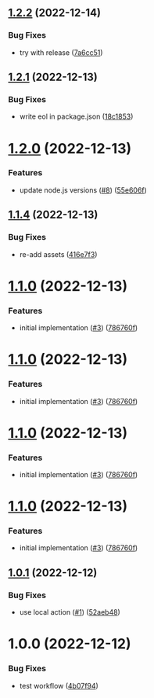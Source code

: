 ## [1.2.2](https://github.com/hongaar/update-node-versions/compare/v1.2.1...v1.2.2) (2022-12-14)


### Bug Fixes

* try with release ([7a6cc51](https://github.com/hongaar/update-node-versions/commit/7a6cc51e237caebf96bb891b977a0abbf0dc4b30))

## [1.2.1](https://github.com/hongaar/update-node-versions/compare/v1.2.0...v1.2.1) (2022-12-13)


### Bug Fixes

* write eol in package.json ([18c1853](https://github.com/hongaar/update-node-versions/commit/18c1853a4d50bf03fede21f6c8c037d09508d362))

# [1.2.0](https://github.com/hongaar/update-node-versions/compare/v1.1.4...v1.2.0) (2022-12-13)


### Features

* update node.js versions ([#8](https://github.com/hongaar/update-node-versions/issues/8)) ([55e606f](https://github.com/hongaar/update-node-versions/commit/55e606f37be42e08b88da28afa8c6ab0aa875659))

## [1.1.4](https://github.com/hongaar/update-node-versions/compare/v1.1.3...v1.1.4) (2022-12-13)


### Bug Fixes

* re-add assets ([416e7f3](https://github.com/hongaar/update-node-versions/commit/416e7f38f67463e51c71311bdf47305e610011ee))

# [1.1.0](https://github.com/hongaar/update-node-versions/compare/v1.0.1...v1.1.0) (2022-12-13)

### Features

- initial implementation
  ([#3](https://github.com/hongaar/update-node-versions/issues/3))
  ([786760f](https://github.com/hongaar/update-node-versions/commit/786760f1982c6910da6c37c65c9d3415a0fefa10))

# [1.1.0](https://github.com/hongaar/update-node-versions/compare/v1.0.1...v1.1.0) (2022-12-13)

### Features

- initial implementation
  ([#3](https://github.com/hongaar/update-node-versions/issues/3))
  ([786760f](https://github.com/hongaar/update-node-versions/commit/786760f1982c6910da6c37c65c9d3415a0fefa10))

# [1.1.0](https://github.com/hongaar/update-node-versions/compare/v1.0.1...v1.1.0) (2022-12-13)

### Features

- initial implementation
  ([#3](https://github.com/hongaar/update-node-versions/issues/3))
  ([786760f](https://github.com/hongaar/update-node-versions/commit/786760f1982c6910da6c37c65c9d3415a0fefa10))

# [1.1.0](https://github.com/hongaar/update-node-versions/compare/v1.0.1...v1.1.0) (2022-12-13)

### Features

- initial implementation
  ([#3](https://github.com/hongaar/update-node-versions/issues/3))
  ([786760f](https://github.com/hongaar/update-node-versions/commit/786760f1982c6910da6c37c65c9d3415a0fefa10))

## [1.0.1](https://github.com/hongaar/update-node-versions/compare/v1.0.0...v1.0.1) (2022-12-12)

### Bug Fixes

- use local action
  ([#1](https://github.com/hongaar/update-node-versions/issues/1))
  ([52aeb48](https://github.com/hongaar/update-node-versions/commit/52aeb48d1b758d996ec5a03790b8c9c49ea30412))

# 1.0.0 (2022-12-12)

### Bug Fixes

- test workflow
  ([4b07f94](https://github.com/hongaar/update-node-versions/commit/4b07f94b1288d5927bab9e04a0f6ea624b75db5f))
